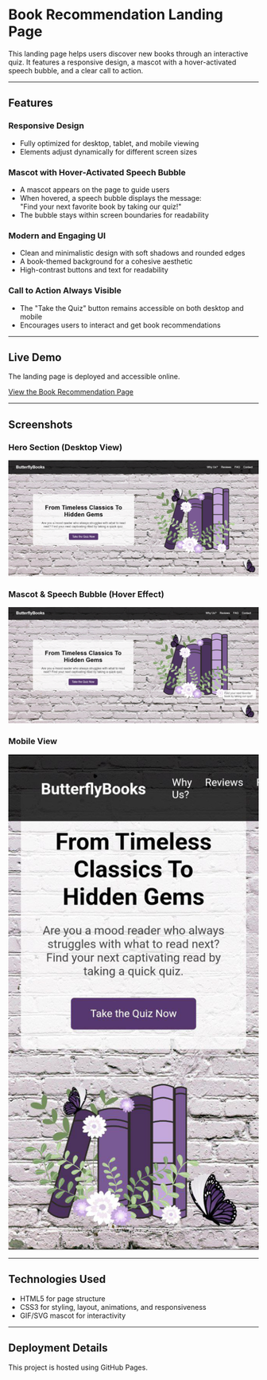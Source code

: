# Book Recommendation Landing Page  

This landing page helps users discover new books through an interactive quiz. It features a responsive design, a mascot with a hover-activated speech bubble, and a clear call to action.  

---

## Features  

### Responsive Design  
- Fully optimized for desktop, tablet, and mobile viewing  
- Elements adjust dynamically for different screen sizes  

### Mascot with Hover-Activated Speech Bubble  
- A mascot appears on the page to guide users  
- When hovered, a speech bubble displays the message:  
  "Find your next favorite book by taking our quiz!"  
- The bubble stays within screen boundaries for readability  

### Modern and Engaging UI  
- Clean and minimalistic design with soft shadows and rounded edges  
- A book-themed background for a cohesive aesthetic  
- High-contrast buttons and text for readability  

### Call to Action Always Visible  
- The "Take the Quiz" button remains accessible on both desktop and mobile  
- Encourages users to interact and get book recommendations   

---

## Live Demo  

The landing page is deployed and accessible online.  

[View the Book Recommendation Page](https://ernu-catalina.github.io/PWeB-Labs/)  

---

## Screenshots  

### Hero Section (Desktop View)  
![Hero Section](image.png) 

### Mascot & Speech Bubble (Hover Effect)  
![Mascot & Speech Bubble](image-1.png) 

### Mobile View  
![Mobile View](photo_2025-03-22_17-58-44.jpg)  

---

## Technologies Used  

- HTML5 for page structure  
- CSS3 for styling, layout, animations, and responsiveness  
- GIF/SVG mascot for interactivity   

---

## Deployment Details  

This project is hosted using GitHub Pages.